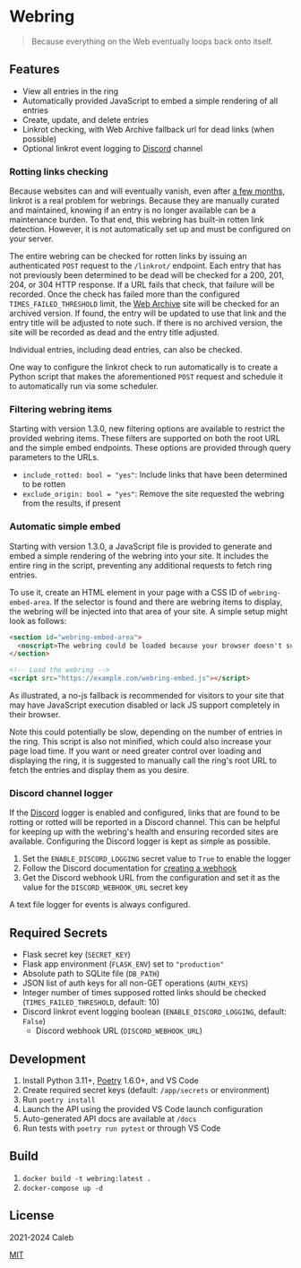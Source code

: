 # Webring

> Because everything on the Web eventually loops back onto itself.

## Features

- View all entries in the ring
- Automatically provided JavaScript to embed a simple rendering of all entries
- Create, update, and delete entries
- Linkrot checking, with Web Archive fallback url for dead links (when possible)
- Optional linkrot event logging to [Discord](https://discord.com/) channel

### Rotting links checking

Because websites can and will eventually vanish, even after
[a few months](https://www.theregister.com/2024/05/20/webpages_vanish_decade/), linkrot is a real
problem for webrings. Because they are manually curated and maintained, knowing if an entry is
no longer available can be a maintenance burden. To that end, this webring has built-in rotten link
detection. However, it is not automatically set up and must be configured on your server.

The entire webring can be checked for rotten links by issuing an authenticated `POST` request to
the `/linkrot/` endpoint. Each entry that has not previously been determined to be dead will
be checked for a 200, 201, 204, or 304 HTTP response. If a URL fails that check, that failure
will be recorded. Once the check has failed more than the configured `TIMES_FAILED_THRESHOLD` limit,
the [Web Archive](http://web.archive.org/) site will be checked for an archived version. If found,
the entry will be updated to use that link and the entry title will be adjusted to note such.
If there is no archived version, the site will be recorded as dead and the entry title adjusted.

Individual entries, including dead entries, can also be checked.

One way to configure the linkrot check to run automatically is to create a Python script that
makes the aforementioned `POST` request and schedule it to automatically run via some scheduler.

### Filtering webring items

Starting with version 1.3.0, new filtering options are available to restrict the provided webring
items. These filters are supported on both the root URL and the simple embed endpoints. These
options are provided through query parameters to the URLs.

- `include_rotted: bool = "yes"`: Include links that have been determined to be rotten
- `exclude_origin: bool = "yes"`: Remove the site requested the webring from the results, if present

### Automatic simple embed

Starting with version 1.3.0, a JavaScript file is provided to generate and embed a simple rendering
of the webring into your site. It includes the entire ring in the script, preventing any additional
requests to fetch ring entries.

To use it, create an HTML element in your page with a CSS ID of `webring-embed-area`.
If the selector is found and there are webring items to display, the webring will be injected
into that area of your site. A simple setup might look as follows:

```html
<section id="webring-embed-area">
  <noscript>The webring could be loaded because your browser doesn't support running JavaScript.</noscript>
</section>

<!-- Load the webring -->
<script src="https://example.com/webring-embed.js"></script>
```

As illustrated, a no-js fallback is recommended for visitors to your site that may have JavaScript
execution disabled or lack JS support completely in their browser.

Note this could potentially be slow, depending on the number of entries in the ring. This script is
also not minified, which could also increase your page load time. If you want or need greater
control over loading and displaying the ring, it is suggested to manually call the ring's root URL
to fetch the entries and display them as you desire.

### Discord channel logger

If the [Discord](https://discord.com) logger is enabled and configured, links that are found to be
rotting or rotted will be reported in a Discord channel. This can be helpful for keeping up with
the webring's health and ensuring recorded sites are available. Configuring the Discord logger
is kept as simple as possible.

1. Set the `ENABLE_DISCORD_LOGGING` secret value to `True` to enable the logger
1. Follow the Discord documentation for [creating a webhook](https://support.discord.com/hc/en-us/articles/228383668-Intro-to-Webhooks)
1. Get the Discord webhook URL from the configuration and set it as the value for
the `DISCORD_WEBHOOK_URL` secret key

A text file logger for events is always configured.

## Required Secrets

- Flask secret key (`SECRET_KEY`)
- Flask app environment (`FLASK_ENV`) set to `"production"`
- Absolute path to SQLite file (`DB_PATH`)
- JSON list of auth keys for all non-GET operations (`AUTH_KEYS`)
- Integer number of times supposed rotted links should be checked (`TIMES_FAILED_THRESHOLD`, default: 10)
- Discord linkrot event logging boolean (`ENABLE_DISCORD_LOGGING`, default: `False`)
  - Discord webhook URL (`DISCORD_WEBHOOK_URL`)

## Development

1. Install Python 3.11+, [Poetry](https://python-poetry.org/) 1.6.0+, and VS Code
1. Create required secret keys (default: `/app/secrets` or environment)
1. Run `poetry install`
1. Launch the API using the provided VS Code launch configuration
1. Auto-generated API docs are available at `/docs`
1. Run tests with `poetry run pytest` or through VS Code

## Build

1. `docker build -t webring:latest .`
1. `docker-compose up -d`

## License

2021-2024 Caleb

[MIT](LICENSE)
